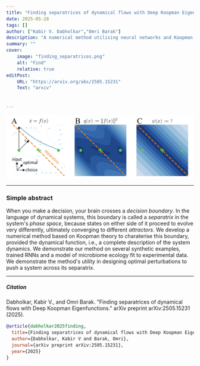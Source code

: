 ```yaml
---
title: "Finding separatrices of dynamical flows with Deep Koopman Eigenfunctions" 
date: 2025-05-28
tags: []
author: ["Kabir V. Dabholkar","Omri Barak"]
description: "A numerical method utilising neural networks and Koopman theory to find separatrices of dynamical systems." 
summary: "" 
cover:
    image: "finding_separatrices.png"
    alt: "Find"
    relative: true
editPost:
    URL: "https://arxiv.org/abs/2505.15231"
    Text: "arxiv"


---
```


![Finding separatrices of dynamical flows with Deep Koopman Eigenfunctions](finding_separatrices.png)

---

### Simple abstract

When you make a decision, your brain crosses a *decision boundary*. In the language of dynamical systems, this boundary is called a *separatrix* in the system's *phase space*, because states on either side of it proceed to evolve very differently, ultimately converging to different *attractors*. We develop a numerical method based on Koopman theory to charaterise this boundary, provided the dynamical function, i.e., a complete description of the system dynamics.  We demonstrate our method on several synthetic examples, trained RNNs and a model of microbiome ecology fit to experimental data. We demonstrate the method's utility in designing optimal perturbations to push a system across its separatrix.


---

##### Citation 

Dabholkar, Kabir V., and Omri Barak. "Finding separatrices of dynamical flows with Deep Koopman Eigenfunctions." arXiv preprint arXiv:2505.15231 (2025).

```BibTeX
@article{dabholkar2025finding,
  title={Finding separatrices of dynamical flows with Deep Koopman Eigenfunctions},
  author={Dabholkar, Kabir V and Barak, Omri},
  journal={arXiv preprint arXiv:2505.15231},
  year={2025}
}
```
